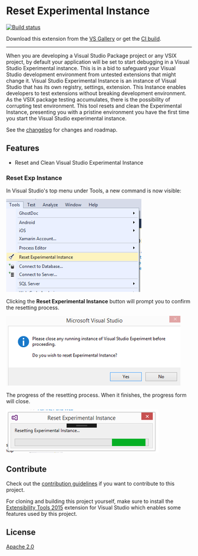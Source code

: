 # Reset Experimental Instance

[![Build status](https://ci.appveyor.com/api/projects/status/r8y1mvw2g66dl11y?svg=true)](https://ci.appveyor.com/project/benbazus/experimentalinstancereset)

<!-- Update the VS Gallery link after you upload the VSIX-->
Download this extension from the [VS Gallery](https://visualstudiogallery.msdn.microsoft.com/[GuidFromGallery])
or get the [CI build](http://vsixgallery.com/extension/a452f910-6b6e-4ebd-952f-d8f1cd8c09b4/).

---------------------------------------

When you are developing a Visual Studio Package project or any VSIX project, by default your application will be set to start debugging in a Visual Studio Experimental instance. This is in a bid to safeguard your Visual Studio development environment from untested extensions that might change it.
Visual Studio Experimental Instance is an instance of Visual Studio that has its own registry, settings, extension. This Instance enables developers to test extensions without breaking development environment. As the VSIX package testing accumulates, there is the possibility of corrupting test environment.
This tool resets and clean the Experimental Instance, presenting you with a pristine environment you have the first time you start the Visual Studio experimental instance.

See the [changelog](CHANGELOG.md) for changes and roadmap.

## Features

- Reset and Clean Visual Studio Experimental Instance

### Reset Exp Instance
In Visual Studio's top menu under Tools, a new command is now visible:


![Context Menu](art/context-menu.png)


Clicking the **Reset Experimental Instance** button will prompt you to confirm
the resetting process.

![Prompt](art/Prompt.png)


The progress of the resetting process. When it finishes, the progress form will close.

![Progress](art/progress.png)


## Contribute
Check out the [contribution guidelines](CONTRIBUTING.md)
if you want to contribute to this project.


For cloning and building this project yourself, make sure
to install the
[Extensibility Tools 2015](https://visualstudiogallery.msdn.microsoft.com/ab39a092-1343-46e2-b0f1-6a3f91155aa6)
extension for Visual Studio which enables some features
used by this project.


## License
[Apache 2.0](LICENSE)